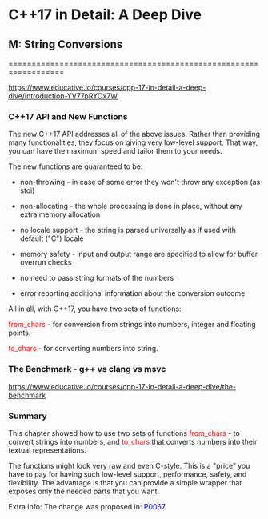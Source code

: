 # C++17 in Detail: A Deep Dive

## M: String Conversions
==================================================================

https://www.educative.io/courses/cpp-17-in-detail-a-deep-dive/introduction-YV77pRYOx7W



###  C++17 API and New Functions


 The new C++17 API addresses all of the above issues. Rather than providing many functionalities, they focus on giving very low-level support. That way, you can have the maximum speed and tailor them to your needs.

The new functions are guaranteed to be:

- non-throwing - in case of some error they won't throw any exception (as stoi)
- non-allocating - the whole processing is done in place, without any extra memory allocation
- no locale support - the string is parsed universally as if used with default ("C") locale

- memory safety - input and output range are specified to allow for buffer overrun checks

- no need to pass string formats of the numbers

- error reporting additional information about the conversion outcome

All in all, with C++17, you have two sets of functions:

<span style="color: red;">from_chars</span> - for conversion from strings into numbers, integer and floating points.

<span style="color: red;">to_chars</span> - for converting numbers into string.


### The Benchmark - g++ vs clang vs msvc

https://www.educative.io/courses/cpp-17-in-detail-a-deep-dive/the-benchmark


### Summary

This chapter showed how to use two sets of functions <span style="color: red;">from_chars</span> - to convert strings into numbers, and <span style="color: red;">to_chars</span> that converts numbers into their textual representations.

The functions might look very raw and even C-style. This is a "price” you have to pay for having such low-level support, performance, safety, and flexibility. The advantage is that you can provide a simple wrapper that exposes only the needed parts that you want.

Extra Info: The change was proposed in: <span style="color: blue;">P0067</span>.



